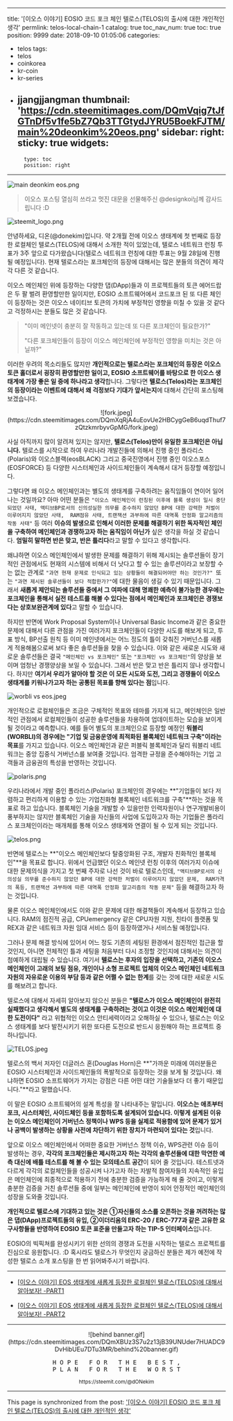 
---
title: '[이오스 이야기] EOSIO 코드 포크 체인 텔로스(TELOS)의 출시에 대한 개인적인 생각'
permlink: telos-local-chain-1
catalog: true
toc_nav_num: true
toc: true
position: 9999
date: 2018-09-10 01:05:06
categories:
- telos
tags:
- telos
- coinkorea
- kr-coin
- kr-series
- jjangjjangman
thumbnail: 'https://cdn.steemitimages.com/DQmVqig7tJfGTnDf5v1fe5bZ7Qb3TTGtydJYRU5BoekFJTM/main%20deonkim%20eos.png'
sidebar:
    right:
        sticky: true
widgets:
    -
        type: toc
        position: right
---


![main deonkim eos.png](https://cdn.steemitimages.com/DQmVqig7tJfGTnDf5v1fe5bZ7Qb3TTGtydJYRU5BoekFJTM/main%20deonkim%20eos.png)

> 이오스 포스팅 열심히 쓰라고 멋진 대문을 선물해주신 @designkoi님께 감사드립니다 :D

![steemit_logo.png](https://cdn.steemitimages.com/DQmaZsenPDf5Qn5nJzDZNkVg1aCQUyXNwqwK1fk8qe4jhKa/steemit_logo.png)



안녕하세요, 디온(@donekim)입니다. 약 2개월 전에 이오스 생태계에 첫 번째로 등장한 로컬체인 텔로스(TELOS)에 대해서 소개한 적이 있었는데, 텔로스 네트워크 런칭 투표가 3주 앞으로 다가왔습니다(텔로스 네트워크 런칭에 대한 투표는 9월 28일에 진행될 예정입니다). 현재 텔로스라는 포크체인의 등장에 대해서는 많은 분들의 의견이 제각각 다른 것 같습니다. 

이오스 메인체인 위에 등장하는 다양한 댑(DApp)들과 이 프로젝트들의 토큰 에어드랍은 두 팔 벌려 환영할만한 일이지만, EOSIO 소프트웨어에서 코드포크 된 또 다른 체인이 등장하는 것은 이오스 네이티브 토큰의 가치에 부정적인 영향을 미칠 수 있을 것 같다고 걱정하시는 분들도 많은 것 같습니다. 

> "이미 메인넷이 충분히 잘 작동하고 있는데 또 다른 포크체인이 필요한가?"
>
> "다른 포크체인들이 등장이 이오스 메인체인에 부정적인 영향을 미치는 것은 아닐까?"

이러한 우려의 목소리들도 많지만 **개인적으로는 텔로스라는 포크체인의 등장은 이오스 토큰 홀더로서 굉장히 환영할만한 일이고, EOSIO 소프트웨어를 바탕으로 한 이오스 생태계에 가장 좋은 일 중에 하나라고 생각**합니다. 그렇다면 **텔로스(Telos)라는 포크체인의 등장이라는 이벤트에 대해서 왜 걱정보다 기대가 앞서는지**에 대해서 간단히 포스팅해보겠습니다. 

<center>![fork.jpeg](https://cdn.steemitimages.com/DQmXqRjA4uEovUe2HBCygGeB6uqdThuf7zQtzkmrbyvGpMG/fork.jpeg)</center>

사실 아직까지 많이 알려져 있지는 않지만, **텔로스(Telos)만이 유일한 포크체인은 아닙니다.** 텔로스를 시작으로 하여 우리나라 개발진들에 의해서 진행 중인 폴라리스(Polaris)와 이오스블랙(eosBLACK) 그리고 중국진영에서 진행 중인 이오스포스(EOSFORCE) 등 다양한 시스터체인과 사이드체인들이 계속해서 대거 등장할 예정입니다. 

그렇다면 왜 이오스 메인체인과는 별도의 생태계를 구축하려는 움직임들이 연이어 일어나는 것일까요? 아마 어떤 분들은 `"이오스 메인체인이 런칭된 이후에 블록 생성이 일시 중단되었던 사태, 액티브BP로서의 신의성실한 의무를 준수하지 않았던 BP에 대한 강력한 처벌이 이루어지지 않았던 사태,  RAM점유 사태, 트랜잭션 과부하에 따른 대역폭 안정화 알고리즘의 작동 사태"` 등 여러 **이슈의 발생으로 인해서 이러한 문제를 해결하기 위한 독자적인 체인을 구축하여 메인체인과 경쟁하고자 하는 움직임이 아닌가** 싶은 생각을 하실 것 같습니다. **엄밀히 말하면 반은 맞고, 반은 틀리다**라고 말할 수 있다고 생각합니다.

왜냐하면 이오스 메인체인에서 발생한 문제를 해결하기 위해 제시되는 솔루션들이 장기적인 관점에서도 현재의 시스템에 비해서 더 낫다고 할 수 있는 솔루션이라고 보장할 수는 없는 관계로 `"과연 현재 문제로 인식되고 있는 상황들이 해결되어야만 하는 것인가?" `또는 `"과연 제시된 솔루션들이 보다 적합한가?"`에 대한 물음이 생길 수 있기 때문입니다. 그래서 **새롭게 제안되는 솔루션들 중에서 그 여파에 대해 명쾌한 예측이 불가능한 경우에는 포크체인을 통해서 실전 테스트를 해볼 수 있다는 점에서 메인체인과 포크체인은 경쟁보다는 상호보완관계에 있다**고 말할 수 있습니다. 

하지만 반면에 Work Proposal System이나 Universal Basic Income과 같은 중요한 문제에 대해서 다른 관점을 가진 여러가지 포크체인들이 다양한 시도를 해보게 되고, 투표 방식, BP선출 원칙 등 이미 메인넷에서는 어느 정도의 틀이 갖춰진 거버넌스를 새롭게 적용해봄으로써 보다 좋은 솔루션들을 찾을 수 있습니다. 이와 같은 새로운 시도와 새로운 솔루션들은 결국 `"메인체인 vs 포크체인"` 또는 `"포크체인 vs 포크체인"`의 양상을 보이며 엄청난 경쟁양상을 보일 수 있습니다. 그래서 반은 맞고 반은 틀리지 않나 생각합니다. 하지만 **여기서 우리가 알아야 할 것은 이 모든 시도와 도전, 그리고 경쟁들이 이오스 생태계를 키워나가고자 하는 공통된 목표를 향해 있다는 점**입니다. 


![worbli vs eos.jpeg](https://cdn.steemitimages.com/DQmdVrAz1viCEjXPVbVEwBSGz7BsE9rnadUGAN2tXNGMutn/worbli%20vs%20eos.jpeg)

개인적으로 로컬체인들은 조금은 구체적인 목표와 테마를 가지게 되고, 메인체인은 일반적인 관점에서 로컬체인들이 성공한 솔루션들을 차용하여 업데이트하는 모습을 보이게 될 것이라고 예측합니다. 예를 들어 별도의 포크체인으로 등장할 예정인 **워블리(WORBLI)의 경우에는 "기업 및 금융운영에 최적화된 블록체인 네트워크 구축"이라는 목표**를 가지고 있습니다. 이오스 메인체인과 같은 퍼블릭 블록체인과 달리 워블리 네트워크는 중앙 집중식 거버넌스를 보여줄 것입니다. 엄격한 규정을 준수해야하는 기업 고객들과 금융권의 특성을 반영하는 것입니다. 


![polaris.png](https://cdn.steemitimages.com/DQmeE5YQzp9dVWxiTMSjxexnapTxW1zRBabsaJ9KKXNzzen/polaris.png)

우리나라에서 개발 중인 폴라리스(Polaris) 포크체인의 경우에는 **"기업들이 보다 저렴하고 편리하게 이용할 수 있는 기업친화형 블록체인 네트워크를 구축"**하는 것을 목표로 하고 있습니다. 블록체인 기술을 개발할 수 있을만한 인력자원이나 연구개발비용이 풍부하지는 않지만 블록체인 기술을 자신들의 사업에 도입하고자 하는 기업들은 폴라리스 포크체인이라는 매개체를 통해 이오스 생태계와 연결이 될 수 있게 되는 것입니다.


![telos.png](https://cdn.steemitimages.com/DQmVSCsxwZKm9WWxNLF7LZrqR4SiZxEY3kEdHw8jf17jDsR/telos.png)


반면에 텔로스는 **"이오스 메인체인보다 탈중앙화된 구조, 개발자 친화적인 블록체인"**을 목표로 합니다.  위에서 언급했던 이오스 메인넷 런칭 이후의 여러가지 이슈에 대한 문제의식을 가지고 첫 번째 주자로 나선 것이 바로 텔로스인데, `"액티브BP로서의 신의성실 의무를 준수하지 않았던 BP에 대한 강력한 처벌이 이루어지지 않았던 문제,  RAM가격의 폭등, 트랜잭션 과부하에 따른 대역폭 안정화 알고리즘의 작동 문제"` 등을 해결하고자 하는 것입니다. 

물론 이오스 메인체인에서도 이와 같은 문제에 대한 해결책들이 계속해서 등장하고 있습니다. RAM의 점진적 공급, CPUemergency 같은 CPU자원 지원,  친타이 플랫폼 및 REX과 같은 네트워크 자원 임대 서비스 등이 등장하였거나 서비스될 예정입니다. 

그러나 문제 해결 방식에 있어서 어느 정도 기존의 세팅된 환경에서 점진적인 접근을 할 것인지, 아니면 전체적인 틀과 세팅을 처음부터 다시 조정할 것인지에 대해서는 의견이 첨예하게 대립될 수 있습니다. 여기서 **텔로스는 후자의 입장을 선택하고, 기존의 이오스 메인체인이 고래의 보팅 점유, 개인이나 소형 프로젝트 업체의 이오스 메인체인 네트워크 자원의 자유로운 이용의 부담  등과 같은 어쩔 수 없는 한계**를 갖는 것에 대한 새로운 시도를 해보려고 합니다.


텔로스에 대해서 자세히 알아보지 않으신 분들은 **"텔로스가 이오스 메인체인이 완전히 실패했다고 생각해서 별도의 생태계를 구축하려는 것이고 이것은 이오스 메인체인에 대한 도전이다"** 라고 위협적인 이오스 안티세력이라고 오해하실 수 있으나, 텔로스는 이오스 생태계를 보다 발전시키기 위한 또다른 도전으로 반드시 응원해야 하는 프로젝트 중 하나입니다.

![TELOS.jpeg](https://cdn.steemitimages.com/DQmZuJDDxSkLHTPN52nuPmxmJ5Fu5vE9oEWnRW64uGuBndU/TELOS.jpeg)

텔로스의 백서 저자인 더글러스 혼(Douglas Horn)은 **"가까운 미래에 여러분들은 EOSIO 시스터체인과 사이드체인들의 폭발적으로 등장하는 것을 보게 될 것입니다. 왜냐하면 EOSIO 소프트웨어가 가지는 강점은 다른 어떤 대안 기술들보다 더 좋기 때문입니다."**라고 말했습니다. 

이 말은 EOSIO 소프트웨어의 설계 특성을 잘 나타내주는 말입니다. **이오스는 애초부터 포크, 시스터체인, 사이드체인 등을 포함하도록 설계되어 있습니다. 이렇게 설계된 이유는 이오스 메인체인이 거버넌스 정책이나 WPS 등을 실제로 적용함에 있어 문제가 있거나 공백이 발생하는 상황을 사전에 차단하기 위한 장치가 마련되어 있다는 것**입니다. 

앞으로 이오스 메인체인에서 어떠한 중요한 거버넌스 정책 이슈, WPS관련 이슈 등이 발생하는 경우, **각각의 포크체인들은 제시하고자 하는 각각의 솔루션들에 대한 막연한 예측 대신에 배틀 테스트를 해 볼 수 있는 모의테스트 공간**이 되어 줄 것입니다. 테스트넷과 다르게 각각의 로컬체인들을 성공시켜 나가고자 하는 자발적 참여자들의 지속적인 유입은 메인체인에 최종적으로 적용하기 전에 충분한 검증을 가능하게 해 줄 것이고, 이렇게 충분한 검증을 거친 솔루션들 중에 일부는 메인체인에 반영이 되어 안정적인 메인체인의 성장을 도와줄 것입니다. 


**개인적으로 텔로스에 기대하고 있는 것은 ①자신들의 소스를 오픈하는 것을 꺼려하는 많은 댑(DApp)프로젝트들의 유입, ②이더리움의 ERC-20 / ERC-777과 같은 고유한 요구사항들을 반영하여 EOSIO 토큰 표준을 만들고자 하는 TIP-5 인터페이스**입니다. 


EOSIO의 빅픽쳐를 완성시키기 위한 선의의 경쟁과 도전을 시작하는 텔로스 프로젝트를 진심으로 응원합니다. :D 혹시라도 텔로스가 무엇인지 궁금하신 분들은 제가 예전에 작성한 텔로스 소개 포스팅을 한 번 읽어봐주시기 바랍니다. 



***


- [[이오스 이야기] EOS 생태계에 새롭게 등장한 로컬체인 텔로스(TELOS)에 대해서 알아보자! -PART1](https://steemit.com/coinkorea/@donekim/eos-telos-part-1)

- [[이오스 이야기] EOS 생태계에 새롭게 등장한 로컬체인 텔로스(TELOS)에 대해서 알아보자! -PART2](https://steemit.com/coinkorea/@donekim/eos-telos-part2)

---



<center>![behind banner.gif](https://cdn.steemitimages.com/DQmXBUz3S7u2z13jB39UNUder7HUADC9DvHibUEu7DTu3MR/behind%20banner.gif)


</center>







<center><pre> H O P E   F O R   T H E   B E S T , 
P L A N   F O R   T H E   W O R S T</pre>
<sub> https://steemit.com/@dONekim</sub></center>

- - -

This page is synchronized from the post: ['[이오스 이야기] EOSIO 코드 포크 체인 텔로스(TELOS)의 출시에 대한 개인적인 생각'](https://steemit.com/@donekim/telos-local-chain-1)
